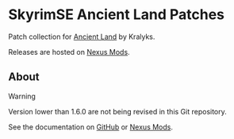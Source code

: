 # SkyrimSE Ancient Land Patches

Patch collection for [Ancient Land] by Kralyks.

Releases are hosted on [Nexus Mods].

[Ancient Land]: https://www.nexusmods.com/skyrimspecialedition/mods/22900
[Nexus Mods]: https://www.nexusmods.com/skyrimspecialedition/mods/54140

## About

> [!WARNING]
> Version lower than 1.6.0 are not being revised in this Git repository.

See the documentation on [GitHub](./description.md) or [Nexus Mods].
